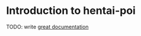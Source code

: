 # Introduction to hentai-poi

TODO: write [great documentation](http://jacobian.org/writing/great-documentation/what-to-write/)
